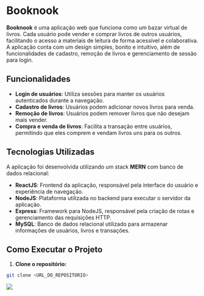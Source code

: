 # Booknook

**Booknook** é uma aplicação web que funciona como um bazar virtual de livros. Cada usuário pode vender e comprar livros de outros usuários, facilitando o acesso a materiais de leitura de forma acessível e colaborativa. A aplicação conta com um design simples, bonito e intuitivo, além de funcionalidades de cadastro, remoção de livros e gerenciamento de sessão para login.

## Funcionalidades

- **Login de usuários**: Utiliza sessões para manter os usuários autenticados durante a navegação.
- **Cadastro de livros**: Usuários podem adicionar novos livros para venda.
- **Remoção de livros**: Usuários podem remover livros que não desejam mais vender.
- **Compra e venda de livros**: Facilita a transação entre usuários, permitindo que eles comprem e vendam livros uns para os outros.

## Tecnologias Utilizadas

A aplicação foi desenvolvida utilizando um stack **MERN** com banco de dados relacional:

- **ReactJS**: Frontend da aplicação, responsável pela interface do usuário e experiência de navegação.
- **NodeJS**: Plataforma utilizada no backend para executar o servidor da aplicação.
- **Express**: Framework para NodeJS, responsável pela criação de rotas e gerenciamento das requisições HTTP.
- **MySQL**: Banco de dados relacional utilizado para armazenar informações de usuários, livros e transações.

## Como Executar o Projeto

1. **Clone o repositório:**

```bash
git clone <URL_DO_REPOSITORIO>

```
<img src="https://media.licdn.com/dms/image/v2/D4D2DAQEY0N-185xt0A/profile-treasury-image-shrink_800_800/profile-treasury-image-shrink_800_800/0/1728434489474?e=1729040400&v=beta&t=lg-EJBtsLwUUMimz2Hopdv6aMFjjJkl5zrXuzj-5qV8">
